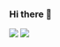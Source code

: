 ### Hi there 👋

![](https://www.trio.dev/hubfs/Imported_Blog_Media/python_logo.jpg)
![](https://github.com/ahmetnihat/ahmetnihat/tree/main/images/python_logo.jpg)

<!--
**ahmetnihat/ahmetnihat** is a ✨ _special_ ✨ repository because its `README.md` (this file) appears on your GitHub profile.

Here are some ideas to get you started:

- 🔭 I’m currently working on ...
- 🌱 I’m currently learning ...
- 👯 I’m looking to collaborate on ...
- 🤔 I’m looking for help with ...
- 💬 Ask me about ...
- 📫 How to reach me: ...
- 😄 Pronouns: ...
- ⚡ Fun fact: ...
-->
